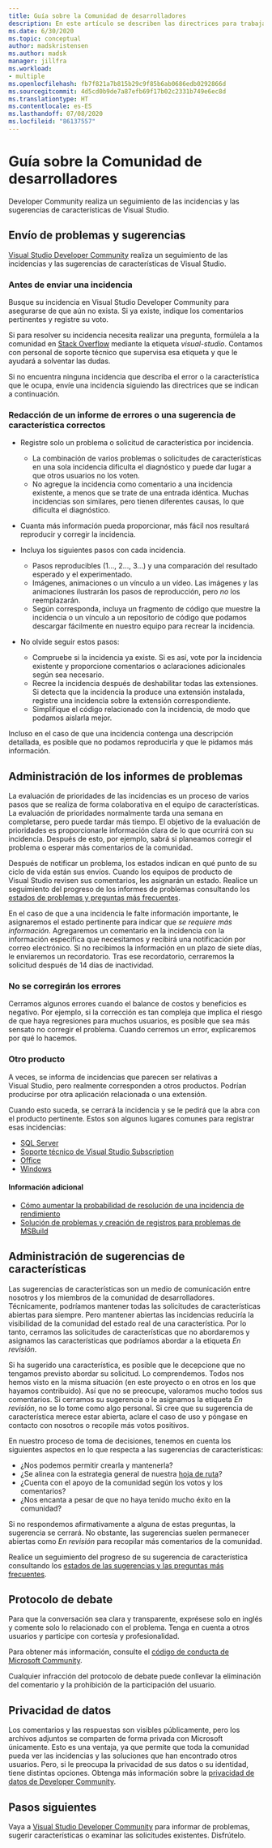 ```yaml
---
title: Guía sobre la Comunidad de desarrolladores
description: En este artículo se describen las directrices para trabajar con Visual Studio Developer Community.
ms.date: 6/30/2020
ms.topic: conceptual
author: madskristensen
ms.author: madsk
manager: jillfra
ms.workload:
- multiple
ms.openlocfilehash: fb7f821a7b815b29c9f85b6ab0686edb0292866d
ms.sourcegitcommit: 4d5cd0b9de7a87efb69f17b02c2331b749e6ec8d
ms.translationtype: HT
ms.contentlocale: es-ES
ms.lasthandoff: 07/08/2020
ms.locfileid: "86137557"
---
```

# <a name="developer-community-guidelines"></a>Guía sobre la Comunidad de desarrolladores

Developer Community realiza un seguimiento de las incidencias y las sugerencias de características de Visual Studio.

## <a name="submitting-problems-and-suggestions"></a>Envío de problemas y sugerencias

[Visual Studio Developer Community](https://developercommunity.visualstudio.com/) realiza un seguimiento de las incidencias y las sugerencias de características de Visual Studio.

### <a name="before-submitting-an-issue"></a>Antes de enviar una incidencia

Busque su incidencia en Visual Studio Developer Community para asegurarse de que aún no exista. Si ya existe, indique los comentarios pertinentes y registre su voto.

Si para resolver su incidencia necesita realizar una pregunta, formúlela a la comunidad en [Stack Overflow](https://stackoverflow.com/questions/tagged/visual-studio?tab=Newest) mediante la etiqueta _visual-studio_. Contamos con personal de soporte técnico que supervisa esa etiqueta y que le ayudará a solventar las dudas.

Si no encuentra ninguna incidencia que describa el error o la característica que le ocupa, envíe una incidencia siguiendo las directrices que se indican a continuación.

### <a name="writing-a-good-bug-report-or-feature-suggestion"></a>Redacción de un informe de errores o una sugerencia de característica correctos

- Registre solo un problema o solicitud de característica por incidencia.

  - La combinación de varios problemas o solicitudes de características en una sola incidencia dificulta el diagnóstico y puede dar lugar a que otros usuarios no los voten.
  - No agregue la incidencia como comentario a una incidencia existente, a menos que se trate de una entrada idéntica. Muchas incidencias son similares, pero tienen diferentes causas, lo que dificulta el diagnóstico.

- Cuanta más información pueda proporcionar, más fácil nos resultará reproducir y corregir la incidencia.
- Incluya los siguientes pasos con cada incidencia.

  - Pasos reproducibles (1..., 2..., 3...) y una comparación del resultado esperado y el experimentado.
  - Imágenes, animaciones o un vínculo a un vídeo. Las imágenes y las animaciones ilustrarán los pasos de reproducción, pero _no_ los reemplazarán.
  - Según corresponda, incluya un fragmento de código que muestre la incidencia o un vínculo a un repositorio de código que podamos descargar fácilmente en nuestro equipo para recrear la incidencia.

- No olvide seguir estos pasos:

  - Compruebe si la incidencia ya existe. Si es así, vote por la incidencia existente y proporcione comentarios o aclaraciones adicionales según sea necesario.
  - Recree la incidencia después de deshabilitar todas las extensiones. Si detecta que la incidencia la produce una extensión instalada, registre una incidencia sobre la extensión correspondiente.
  - Simplifique el código relacionado con la incidencia, de modo que podamos aislarla mejor.

Incluso en el caso de que una incidencia contenga una descripción detallada, es posible que no podamos reproducirla y que le pidamos más información.

## <a name="managing-problem-reports"></a>Administración de los informes de problemas

La evaluación de prioridades de las incidencias es un proceso de varios pasos que se realiza de forma colaborativa en el equipo de características. La evaluación de prioridades normalmente tarda una semana en completarse, pero puede tardar más tiempo. El objetivo de la evaluación de prioridades es proporcionarle información clara de lo que ocurrirá con su incidencia. Después de esto, por ejemplo, sabrá si planeamos corregir el problema o esperar más comentarios de la comunidad.

Después de notificar un problema, los estados indican en qué punto de su ciclo de vida están sus envíos. Cuando los equipos de producto de Visual Studio revisen sus comentarios, les asignarán un estado. Realice un seguimiento del progreso de los informes de problemas consultando los [estados de problemas y preguntas más frecuentes](https://docs.microsoft.com/visualstudio/ide/report-a-problem).

En el caso de que a una incidencia le falte información importante, le asignaremos el estado pertinente para indicar que _se requiere más información_. Agregaremos un comentario en la incidencia con la información específica que necesitamos y recibirá una notificación por correo electrónico. Si no recibimos la información en un plazo de siete días, le enviaremos un recordatorio. Tras ese recordatorio, cerraremos la solicitud después de 14 días de inactividad.

### <a name="wont-fix-bugs"></a>No se corregirán los errores

Cerramos algunos errores cuando el balance de costos y beneficios es negativo. Por ejemplo, si la corrección es tan compleja que implica el riesgo de que haya regresiones para muchos usuarios, es posible que sea más sensato no corregir el problema. Cuando cerremos un error, explicaremos por qué lo hacemos.

### <a name="other-product"></a>Otro producto

A veces, se informa de incidencias que parecen ser relativas a Visual Studio, pero realmente corresponden a otros productos. Podrían producirse por otra aplicación relacionada o una extensión. 

Cuando esto suceda, se cerrará la incidencia y se le pedirá que la abra con el producto pertinente. Estos son algunos lugares comunes para registrar esas incidencias:

* [SQL Server](https://feedback.azure.com/forums/908035-sql-server)
* [Soporte técnico de Visual Studio Subscription](https://feedback.azure.com/forums/908035-sql-server)
* [Office](https://support.office.com/article/how-do-i-give-feedback-on-microsoft-office-2b102d44-b43f-4dd2-9ff4-23cf144cfb11)
* [Windows](https://support.microsoft.com/help/4021566/windows-10-send-feedback-to-microsoft-with-feedback-hub-app)

#### <a name="additional-information"></a>Información adicional

- [Cómo aumentar la probabilidad de resolución de una incidencia de rendimiento](https://docs.microsoft.com/visualstudio/ide/how-to-increase-chances-of-performance-issue-being-fixed)
- [Solución de problemas y creación de registros para problemas de MSBuild](https://docs.microsoft.com/visualstudio/ide/msbuild-logs)

## <a name="managing-feature-suggestions"></a>Administración de sugerencias de características

Las sugerencias de características son un medio de comunicación entre nosotros y los miembros de la comunidad de desarrolladores. Técnicamente, podríamos mantener todas las solicitudes de características abiertas para siempre. Pero mantener abiertas las incidencias reduciría la visibilidad de la comunidad del estado real de una característica. Por lo tanto, cerramos las solicitudes de características que no abordaremos y asignamos las características que podríamos abordar a la etiqueta _En revisión_.

Si ha sugerido una característica, es posible que le decepcione que no tengamos previsto abordar su solicitud. Lo comprendemos. Todos nos hemos visto en la misma situación (en este proyecto o en otros en los que hayamos contribuido). Así que no se preocupe, valoramos mucho todos sus comentarios. Si cerramos su sugerencia o le asignamos la etiqueta _En revisión_, no se lo tome como algo personal. Si cree que su sugerencia de característica merece estar abierta, aclare el caso de uso y póngase en contacto con nosotros o recopile más votos positivos.

En nuestro proceso de toma de decisiones, tenemos en cuenta los siguientes aspectos en lo que respecta a las sugerencias de características:

- ¿Nos podemos permitir crearla y mantenerla?
- ¿Se alinea con la estrategia general de nuestra [hoja de ruta](https://docs.microsoft.com/visualstudio/productinfo/vs-roadmap)?
- ¿Cuenta con el apoyo de la comunidad según los votos y los comentarios?
- ¿Nos encanta a pesar de que no haya tenido mucho éxito en la comunidad?

Si no respondemos afirmativamente a alguna de estas preguntas, la sugerencia se cerrará. No obstante, las sugerencias suelen permanecer abiertas como _En revisión_ para recopilar más comentarios de la comunidad.

Realice un seguimiento del progreso de su sugerencia de característica consultando los [estados de las sugerencias y las preguntas más frecuentes](https://docs.microsoft.com/visualstudio/ide/report-a-problem).

## <a name="discussion-etiquette"></a>Protocolo de debate

Para que la conversación sea clara y transparente, exprésese solo en inglés y comente solo lo relacionado con el problema. Tenga en cuenta a otros usuarios y participe con cortesía y profesionalidad.

Para obtener más información, consulte el [código de conducta de Microsoft Community](https://answers.microsoft.com/en-us/page/codeofconduct).

Cualquier infracción del protocolo de debate puede conllevar la eliminación del comentario y la prohibición de la participación del usuario.

## <a name="data-privacy"></a>Privacidad de datos

Los comentarios y las respuestas son visibles públicamente, pero los archivos adjuntos se comparten de forma privada con Microsoft únicamente. Esto es una ventaja, ya que permite que toda la comunidad pueda ver las incidencias y las soluciones que han encontrado otros usuarios. Pero, si le preocupa la privacidad de sus datos o su identidad, tiene distintas opciones. Obtenga más información sobre la [privacidad de datos de Developer Community](https://docs.microsoft.com/visualstudio/ide/developer-community-privacy).

## <a name="next-steps"></a>Pasos siguientes

Vaya a [Visual Studio Developer Community](https://developercommunity.visualstudio.com/) para informar de problemas, sugerir características o examinar las solicitudes existentes. Disfrútelo.
